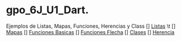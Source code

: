 # gpo_6J_U1_Dart.
Ejemplos de Listas, Mapas, Funciones, Herencias y Class
[] [Listas](https://dartpad.dev/d755928079928a0471ca5bcd1add12a6) \t
[] [Mapas](https://dartpad.dev/1b3953de6db331bb6b9cc61fe0b539f3)
[] [Funciones Basicas](https://dartpad.dev/f8e76d39af05220fc01f9f866f3280e1)
[] [Funciones Flecha](https://dartpad.dev/0df68f6316401fde32d4eba36d734afd)
[] [Clases](https://dartpad.dev/f8e76d39af05220fc01f9f866f3280e1)
[] [Herencia](https://dartpad.dev/672da2c5e7c17d933e9a84067c249452)
